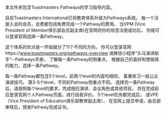 本文件夹包含Toastmasters Pathways的学习指导内容。

目前Toastmasters International已将教育体系升级为Pathways系统。 
每一个注册入会的会员，会费都包括免费完成一个Pathway的费用。
当VPM (Vice President of Member俱乐部会员副主席)在官网将你的信息注册成功后， 
你就可以登录官网选择一条Pathway。

这个体系的优点是一开始就分了11个不同的方向，
你可以登录官网https://www.toastmasters.org/pathways-overview 
或微信小程序“头马演讲助手”--Pathways手册，
了解每一条Pathway的侧重点， 
根据自己的喜好和想锻炼的能力，选择一条Pathway。

每一条Pathway都包含5个level，前两个level的内容均相同，
着重练习一般公众演讲技巧。
第3-5个level，不同的Pathway侧重点不同。
选择完一条Pathway后，请按照每个level的要求，完成相应演讲、会议角色或其他项目，
并在完成前后登录官网个人Pathway页面，进行自我评价。
5个level任务都完成后，
请VPE（Vice President of Education俱乐部教育副主席），
在官网上提交申请，由总部审核后，颁发Pathway完成证书。
